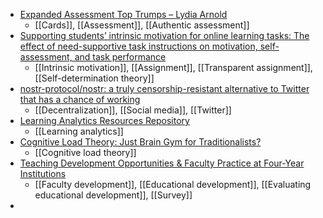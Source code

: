 - [Expanded Assessment Top Trumps – Lydia Arnold](https://lydia-arnold.com/2022/11/14/expanded-assessment-top-trumps/)
	- [[Cards]], [[Assessment]], [[Authentic assessment]]
- [Supporting students’ intrinsic motivation for online learning tasks: The effect of need-supportive task instructions on motivation, self-assessment, and task performance](https://www.sciencedirect.com/science/article/abs/pii/S0360131522002342?dgcid=rss_sd_all&utm_source=pocket_saves)
	- [[Intrinsic motivation]], [[Assignment]], [[Transparent assignment]], [[Self-determination theory]]
- [nostr-protocol/nostr: a truly censorship-resistant alternative to Twitter that has a chance of working](https://github.com/nostr-protocol/nostr)
	- [[Decentralization]], [[Social media]], [[Twitter]]
- [Learning Analytics Resources Repository](https://sites.google.com/podnetwork.org/podlacsigresources/home)
	- [[Learning analytics]]
- [Cognitive Load Theory: Just Brain Gym for Traditionalists?](https://www.guyclaxton.net/post/cognitive-load-theory-just-brain-gym-for-traditionalists?utm_source=pocket_mylist)
	- [[Cognitive load theory]]
- [Teaching Development Opportunities & Faculty Practice at Four-Year Institutions](https://www.researchgate.net/publication/356114653_Teaching_Development_Opportunities_Faculty_Practice_at_Four-Year_Institutions)
	- [[Faculty development]], [[Educational development]], [[Evaluating educational development]], [[Survey]]
-